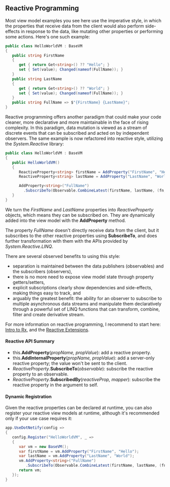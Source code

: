 ## Reactive Programming

Most view model examples you see here use the imperative style, in which the properties that receive data from the client would also perform side-effects in response to the data, like mutating other properties or performing some actions. Here's one such example:

```csharp
public class HelloWorldVM : BaseVM
{
   public string FirstName
   {
      get { return Get<string>() ?? "Hello"; }
      set { Set(value); Changed(nameof(FullName)); }
   }
   public string LastName
   {
      get { return Get<string>() ?? "World"; }
      set { Set(value); Changed(nameof(FullName)); }
   }
   public string FullName => $"{FirstName} {LastName}";
}
```

Reactive programming offers another paradigm that could make your code cleaner, more declarative and more maintainable in the face of rising complexity. In this paradigm, data mutation is viewed as a stream of discrete events that can be subscribed and acted on by independent observers. The same example is now refactored into reactive style, utilizing the _System.Reactive_ library:

```csharp
public class HelloWorldVM : BaseVM
{
   public HelloWorldVM()
   {
      ReactiveProperty<string> firstName = AddProperty("FirstName", "Hello");
      ReactiveProperty<string> lastName = AddProperty("LastName", "World");

      AddProperty<string>("FullName")
        .SubscribeTo(Observable.CombineLatest(firstName, lastName, (fn, ln) => $"{fn} {ln}"));
   }
}
```

We turn the _FirstName_ and _LastName_ properties into _ReactiveProperty_ objects, which means they can be subscribed on. They are dynamically added into the view model with the __AddProperty__ method.

The property _FullName_ doesn't directly receive data from the client, but it subscribes to the other reactive properties using __SubscribeTo__, and does further transformation with them with the APIs provided by _System.Reactive.LINQ_.

There are several observed benefits to using this style:

- separation is maintained between the data publishers (observables) and the subscribers (observers),
- there is no more need to expose view model state through property getters/setters,
- explicit subscriptions clearly show dependencies and side-effects, making things easy to track, and
- arguably the greatest benefit: the ability for an observer to subscribe to multiple asynchronous data streams and manipulate them declaratively through a powerful set of LINQ functions that can transform, combine, filter and create derivative stream.

For more information on reactive programming, I recommend to start here: [Intro to Rx](http://introtorx.com), and the [Reactive Extensions](http://reactivex.io).

#### Reactive API Summary

- this.__AddProperty<T>__(_propName, propValue_): add a reactive property.
- this.__AddInternalProperty<T>__(_propName, propValue_): add a server-only reactive property; the value won't be sent to the client.
- _ReactiveProperty_.__SubscribeTo__(_observable_): subscribe the reactive property to an observable.
- _ReactiveProperty_.__SubscribedBy__(_reactiveProp, mapper_): subscribe the reactive property in the argument to self.

#### Dynamic Registration

Given the reactive properties can be declared at runtime, you can also register your reactive view models at runtime, although it's recommended only if your use case requires it:

```csharp
app.UseDotNetify(config =>
{
   config.Register("HelloWorldVM", _ => 
   {
      var vm = new BaseVM();
      var firstName = vm.AddProperty("FirstName", "Hello");
      var lastName = vm.AddProperty("LastName", "World");
      vm.AddProperty<string>("FullName")
         .SubscribeTo(Observable.CombineLatest(firstName, lastName, (fn, ln) => $"{fn} {ln}"));
      return vm;      
   });
}
```